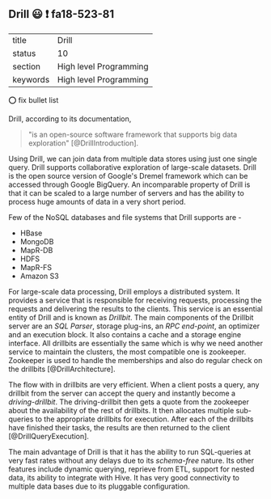 ## Drill :smiley: :exclamation: fa18-523-81


|          |                        |
| -------- | ---------------------- |
| title    | Drill                  | 
| status   | 10                     |
| section  | High level Programming |
| keywords | High level Programming |

:o: fix bullet list

Drill, according to its documentation, 

> "is an open-source software framework that supports big data exploration" [@DrillIntroduction]. 

Using Drill, we can join data from multiple data stores using just one single query. Drill supports collaborative exploration of large-scale datasets. Drill is the open source version of Google's Dremel framework which can be accessed through Google BigQuery. An incomparable property of Drill is that it can be scaled to a large number of servers and has the ability to process huge amounts of data in a very short period.

Few of the NoSQL databases and file systems that Drill supports are \- 
* HBase
* MongoDB
* MapR-DB
* HDFS
* MapR-FS
* Amazon S3

For large-scale data processing, Drill employs a distributed system. It provides a service that is responsible for receiving requests, processing the requests and delivering the results to the clients. This service is an essential entity of Drill and is known as *Drillbit*. The main components of the Drillbit server are an *SQL Parser*, storage plug-ins, an *RPC end-point*, an optimizer and an execution block. It also contains a cache and a storage engine interface. All drillbits are essentially the same which is why we need another service to maintain the clusters, the most compatible one is zookeeper. Zookeeper is used to handle the memberships and also do regular check on the drillbits [@DrillArchitecture]. 

The flow with in drillbits are very efficient. When a client posts a query, any drillbit from the server can accept the query and instantly become a *driving-drillbit*. The driving-drillbit then gets a quote from the zookeeper about the availability of the rest of drillbits. It then allocates multiple sub-queries to the appropriate drillbits for execution. After each of the drillbits have finished their tasks, the results are then returned to the client [@DrillQueryExecution].

The main advantage of Drill is that it has the ability to run SQL-queries at very fast rates without any delays due to its *schema-free* nature. Its other features include dynamic querying, reprieve from ETL, support for nested data, its ability to integrate with Hive. It has very good connectivity to multiple data bases due to its pluggable configuration.




